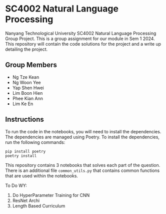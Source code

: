 # SC4002 Natural Language Processing

Nanyang Technological University SC4002 Natural Language Processing Group Project.
This is a group assignment for our module in Sem 1 2024. This repository will 
contain the code solutions for the project and a write up detailing the project.

## Group Members
- Ng Tze Kean
- Ng Woon Yee
- Yap Shen Hwei
- Lim Boon Hien
- Phee Kian Ann
- Lim Ke En

## Instructions

To run the code in the notebooks, you will need to install the dependencies. The
dependencies are managed using Poetry. To install the dependencies, run the
following commands:

```shell
pip install poetry
poetry install
```

This repository contains 3 notebooks that solves each part of the question.
There is an additional file `common_utils.py` that contains common functions
that are used within the notebooks.

To Do WY:
1. Do HyperParameter Training for CNN
2. ResNet Archi
3. Length Based Curriculum
